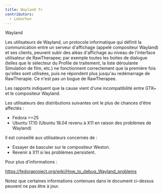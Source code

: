 ```yaml
---
title: Wayland fr
contributors:
  - Lebarhon
---
```


<div class="pagetitle">

Wayland

</div>

Les utilisateurs de Wayland, un protocole informatique qui définit la
communication entre un serveur d'affichage (appelé compositeur Wayland)
et ses clients, peuvent subir des aléas d'affichage au niveau de
l'interface utilisateur de RawTherapee; par exemple toutes les boites de
dialogue (telles que le sélecteur du Profile de traitement, la liste
déroulante Simulation de film, etc.) ne fonctionnent correctement que la
première fois qu'elles sont utilisées, puis ne répondent plus jusqu'au
redémarrage de RawTherapie. Ce n'est pas un bogue de RawTherapee.

Les rapports indiquent que la cause vient d'une incompatibilité entre
GTK+ et le compositeur Wayland.

Les utilisateurs des distributions suivantes ont le plus de chances
d'être affectés :

- Fedora \>=25
- Ubuntu 17.10 (Ubuntu 18.04 revenu à X11 en raison des problèmes de
  Wayland)

Il est conseillé aux utilisateurs concernés de :

- Essayer de basculer sur le compositeur Weston.
- Revenir à X11 si les problèmes persistent.

Pour plus d'informations :

  
<https://fedoraproject.org/wiki/How_to_debug_Wayland_problems>

Notez que certaines informations contenues dans le document ci-dessus
peuvent ne pas être à jour.
